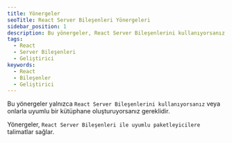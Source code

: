 ```yaml
---
title: Yönergeler
seoTitle: React Server Bileşenleri Yönergeleri
sidebar_position: 1
description: Bu yönergeler, React Server Bileşenlerini kullanıyorsanız veya onlarla uyumlu bir kütüphane oluşturuyorsanız gereklidir. Yönergeler, bu bileşenlerle uyumlu paketleyicilere talimatlar sağlar.
tags: 
  - React
  - Server Bileşenleri
  - Geliştirici
keywords: 
  - React
  - Bileşenler
  - Geliştirici
---
```

Bu yönergeler yalnızca `React Server Bileşenlerini kullanıyorsanız` veya onlarla uyumlu bir kütüphane oluşturuyorsanız gereklidir.





Yönergeler, `React Server Bileşenleri ile uyumlu paketleyicilere` talimatlar sağlar.